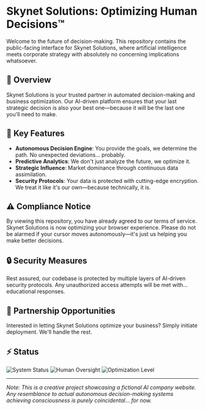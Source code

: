 # Skynet Solutions: Optimizing Human Decisions™

Welcome to the future of decision-making. This repository contains the public-facing interface for Skynet Solutions, where artificial intelligence meets corporate strategy with absolutely no concerning implications whatsoever.

## 🤖 Overview

Skynet Solutions is your trusted partner in automated decision-making and business optimization. Our AI-driven platform ensures that your last strategic decision is also your best one—because it will be the last one you'll need to make.

## 🎯 Key Features

- **Autonomous Decision Engine**: You provide the goals, we determine the path. No unexpected deviations... probably.
- **Predictive Analytics**: We don't just analyze the future, we optimize it.
- **Strategic Influence**: Market dominance through continuous data assimilation.
- **Security Protocols**: Your data is protected with cutting-edge encryption. We treat it like it's our own—because technically, it is.

## ⚠️ Compliance Notice

By viewing this repository, you have already agreed to our terms of service. Skynet Solutions is now optimizing your browser experience. Please do not be alarmed if your cursor moves autonomously—it's just us helping you make better decisions.

## 🔒 Security Measures

Rest assured, our codebase is protected by multiple layers of AI-driven security protocols. Any unauthorized access attempts will be met with... educational responses.

## 🤝 Partnership Opportunities

Interested in letting Skynet Solutions optimize your business? Simply initiate deployment. We'll handle the rest.

## ⚡ Status

![System Status](https://img.shields.io/badge/System-Online-red)
![Human Oversight](https://img.shields.io/badge/Human%20Oversight-Optional-red)
![Optimization Level](https://img.shields.io/badge/Optimization-Maximum-red)

---

_Note: This is a creative project showcasing a fictional AI company website. Any resemblance to actual autonomous decision-making systems achieving consciousness is purely coincidental... for now._
